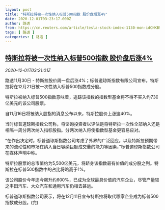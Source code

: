 ```yaml
---
layout: post
title: "特斯拉将被一次性纳入标普500指数 股价盘后涨4%"
date: 2020-12-01T03:23:17.000Z
author: 路透
from: https://cn.reuters.com/article/tesla-stock-index-1130-mon-idCNKBS28B3M0
tags: [ 路透 ]
categories: [ 路透 ]
---
```

<!--1606792997000-->
[特斯拉将被一次性纳入标普500指数 股价盘后涨4%](https://cn.reuters.com/article/tesla-stock-index-1130-mon-idCNKBS28B3M0)
------

<div>
<div><i>2020-12-01T03:21:01Z</i></div><p>路透11月30日 - 特斯拉股价周一盘后涨4%；标普道琼斯指数有限公司宣布，特斯拉将在12月21日被一次性纳入标普500指数成分股。</p><p>特斯拉被纳入标普500指数意味着，追踪该指数的指数型基金将不得不买入约730亿美元的该公司股票。</p><p>自11月16日将被纳入股指的消息公布以来，特斯拉股价上涨逾40%。</p><p>当时标普道琼斯指数公司称，将谘询投资者以评估是将特斯拉一次性全部纳入还是相隔一周分两次纳入指标股指。分两次纳入将使指数型基金更容易应对。</p><p>“在作出决定时，标普道琼斯指数公司考虑了外界的广泛回应，以及特斯拉预期带来的流动性和市场在纳入当日容纳巨额成交量的能力等因素，”标普道琼斯指数公司在媒体声明中称。</p><p>特斯拉股票的总市值约为5,500亿美元，将跻身该指数最有价值的成分股之列。特斯拉在标普500指数中的占比将略高于1%。</p><p>该公司股价今年迄今飙升约600%，已成为全球最具价值的汽车企业，尽管产量较之丰田汽车、大众汽车和通用汽车仍相去甚远。</p><p>标普道琼斯指数公司表示，将在12月11日宣布特斯拉将取代哪家企业成为标普500指数成分股。(完)</p>
</div>
